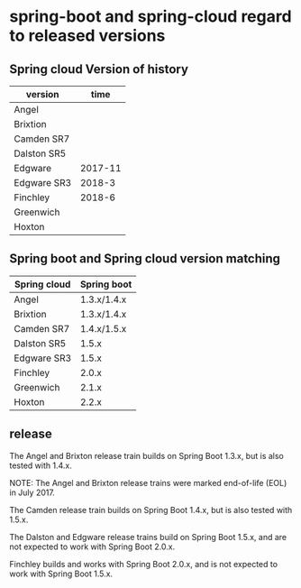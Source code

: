 # spring-boot and spring-cloud regard to released versions

## Spring cloud Version of history

| version     | time    |
| ----------- | ------- |
| Angel       |         |
| Brixtion    |         |
| Camden SR7  |         |
| Dalston SR5 |         |
| Edgware     | 2017-11 |
| Edgware SR3 | 2018-3  |
| Finchley    | 2018-6  |
| Greenwich   |         |
| Hoxton      |         |

## Spring boot and Spring cloud version matching

| Spring cloud | Spring boot |
| ------------ | ----------- |
| Angel        | 1.3.x/1.4.x |
| Brixtion     | 1.3.x/1.4.x |
| Camden SR7   | 1.4.x/1.5.x |
| Dalston SR5  | 1.5.x       |
| Edgware SR3  | 1.5.x       |
| Finchley     | 2.0.x       |
| Greenwich    | 2.1.x       |
| Hoxton       | 2.2.x       |



## release

The Angel and Brixton release train builds on Spring Boot 1.3.x, but is also tested with 1.4.x.

NOTE: The Angel and Brixton  release trains were marked end-of-life (EOL) in July 2017.

The Camden release train builds on Spring Boot 1.4.x, but is also tested with 1.5.x.

The Dalston and Edgware release trains build on Spring Boot 1.5.x, and are not expected to work with Spring Boot 2.0.x.

Finchley builds and works with Spring Boot 2.0.x, and is not expected to work with Spring Boot 1.5.x.